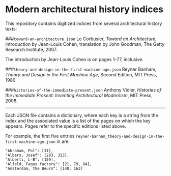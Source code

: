 #  Modern architectural history indices

This repository contains digitized indices from several architectural history texts:

###`toward-an-architecture.json`
Le Corbusier, *Toward an Architecture*, introduction by Jean-Louis Cohen, translation by John Goodman, The Getty Research Institute, 2007.

The introduction by Jean-Louis Cohen is on pages 1-77, inclusive.

###`theory-and-design-in-the-first-machine-age.json`
Reyner Banham, *Theory and Design in the First Machine Age*, Second Edition, MIT Press, 1980.

###`histories-of-the-immediate-present.json`
Anthony Vidler, *Histories of the Immediate Present: Inventing Architectural Modernism*, MIT Press, 2008.

----

Each JSON file contains a dictionary, where each key is a string from the index and the associated value
is a list of the pages on which the key appears. Pages refer to the specific editions listed above.

For example, the first five entries `reyner-banham_theory-and-design-in-the-first-machine-age.json` in are:
```
"Abraham, Pol": [31],
"Albers, Josef": [283, 313],
"Alberti, L-B": [159],
"Alfeld, Fagus factory": [21, 79, 84],
"Amsterdam, the Beurs": [140, 163]
```